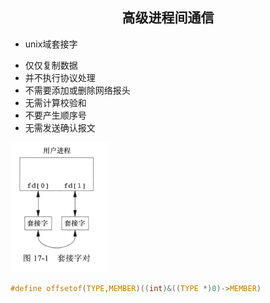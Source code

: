 ## <center>高级进程间通信</center>

* unix域套接字
 - 仅仅复制数据
 - 并不执行协议处理
 - 不需要添加或删除网络报头
 - 无需计算校验和
 - 不要产生顺序号
 - 无需发送确认报文

![socketpair](../../image/socketpair.png)

```c
#define offsetof(TYPE,MEMBER)((int)&((TYPE *)0)->MEMBER)
```
